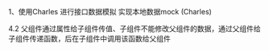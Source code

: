 1、使用Charles 进行接口数据模拟 实现本地数据mock (Charles)



4.2 父组件通过属性给子组件传值、子组件不能修改父组件的数据，通过父组件给子组件传递函数，后在子组件中调用该函数给父组件

